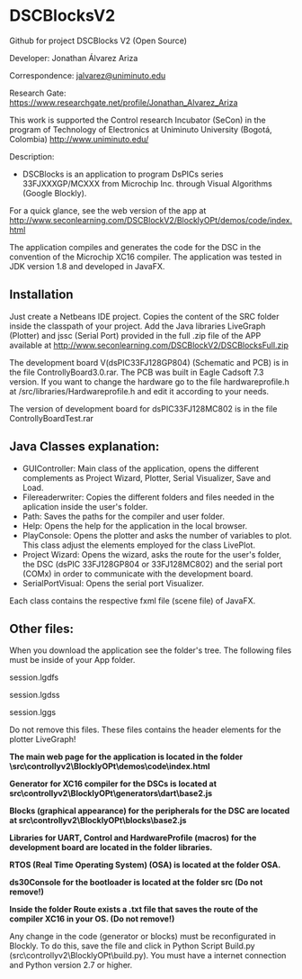 # DSCBlocksV2
Github for project DSCBlocks V2 (Open Source)



Developer: Jonathan Álvarez Ariza

Correspondence: jalvarez@uniminuto.edu

Research Gate: https://www.researchgate.net/profile/Jonathan_Alvarez_Ariza

This work is supported the Control research Incubator (SeCon) in the program of Technology of Electronics at Uniminuto University (Bogotá, Colombia) http://www.uniminuto.edu/

Description: 
* DSCBlocks is an application to program DsPICs series 33FJXXXGP/MCXXX from Microchip Inc. through Visual Algorithms (Google Blockly). 

For a quick glance, see the web version of the app at http://www.seconlearning.com/DSCBlockV2/BlocklyOPt/demos/code/index.html

The application compiles and generates the code for the DSC in the convention of the Microchip XC16 compiler.
The application was tested in JDK version 1.8 and developed in JavaFX.

## Installation

Just create a Netbeans IDE project. Copies the content of the SRC folder inside the classpath of your project. Add the Java libraries LiveGraph (Plotter) and jssc (Serial Port) provided in the full .zip file of the APP available at http://www.seconlearning.com/DSCBlockV2/DSCBlocksFull.zip

The development board V(dsPIC33FJ128GP804) (Schematic and PCB) is in the file ControllyBoard3.0.rar. The PCB was built in Eagle Cadsoft 7.3 version. If you want to change the hardware go to the file hardwareprofile.h at /src/libraries/Hardwareprofile.h and edit it according to your needs.

The version of development board for dsPIC33FJ128MC802 is in the file ControllyBoardTest.rar

## Java Classes explanation:

* GUIController: Main class of the application, opens the different complements as Project Wizard, Plotter, Serial Visualizer, Save and Load.
* Filereaderwriter: Copies the different folders and files needed in the aplication inside the user's folder. 
* Path: Saves the paths for the compiler and user folder.
* Help: Opens the help for the application in the local browser.
* PlayConsole: Opens the plotter and asks the number of variables to plot. This class adjust the elements employed for the class LivePlot.
* Project Wizard: Opens the wizard, asks the route for the user's folder, the DSC (dsPIC 33FJ128GP804 or 33FJ128MC802) and the serial port (COMx) in order to communicate with the development board.
* SerialPortVisual: Opens the serial port Visualizer. 

Each class contains the respective fxml file (scene file) of JavaFX.

## Other files:

When you download the application see the folder's tree. The following files must be inside of your App folder.

session.lgdfs

session.lgdss

session.lggs

Do not remove this files. These files contains the header elements for the plotter LiveGraph!

**The main web page for the application is located in the folder \src\controllyv2\BlocklyOPt\demos\code\index.html**

**Generator for XC16 compiler for the DSCs is located at src\controllyv2\BlocklyOPt\generators\dart\base2.js**

**Blocks (graphical appearance) for the peripherals for the DSC are located at src\controllyv2\BlocklyOPt\blocks\base2.js**

**Libraries for UART, Control and HardwareProfile (macros) for the development board are located in the folder libraries.**

**RTOS (Real Time Operating System) (OSA) is located at the folder OSA.**

**ds30Console for the bootloader is located at the folder src (Do not remove!)**

**Inside the folder Route exists a .txt file that saves the route of the compiler XC16 in your OS. (Do not remove!)**

Any change in the code (generator or blocks) must be reconfigurated in Blockly. To do this, save the file and click in Python Script Build.py (src\controllyv2\BlocklyOPt\build.py). You must have a internet connection and Python version 2.7 or higher.

###

